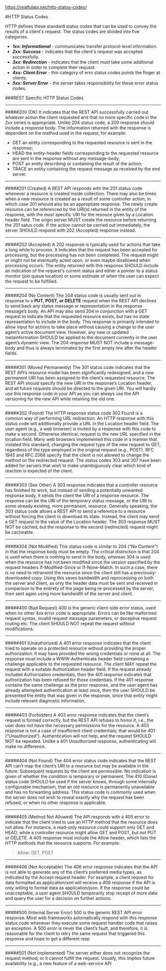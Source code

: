 https://restfulapi.net/http-status-codes/

#HTTP Status Codes

HTTP defines these standard status codes that can be used to convey the results of a client's request. The status codes are divided into five categories.
- ***1xx: Informational*** - communicates transfer protocol-level information.
- ***2xx: Success*** - indicates that the client's request was accepted successfully.
- ***3xx: Redirection*** - indicates that the client must take some additional action in order to complete their request.
- ***4xx: Client Error*** - this category of erro status codes points the finger at clients.
- ***5xx: Server Error*** - the server takes responsibility for these error status codes.


###REST Specific HTTP Status Codes

---
#####200 (OK)
It indicates that the REST API successfully carried out whatever action the client requested and that no more specific code in the 2xx series is appropriate.
Unlike 204 status code, a 200 response should include a response body. The information returned with the response is dependent on the method used in the request, for example:
- GET an entity corresponding to the requested resource is sent in the response;
- HEAD the entity-header fields corresponding to the requested resource are sent in the response without any message-body;
- POST an entity describing or containing the result of the action;
- TRACE an entity containing the request message as received by the end server.

---
#####201 (Created)
A REST API responds with the 201 status code whenever a resource is created inside collection. There may also be times when a new resource is created as a result of some controller action, in which case 201 whould also be an approptiate response.
The newly create resource can be referenced by the URI(s) returned in the entity of the response, with the most specific URI for the resouce given by a Location header field.
The origin server MUST create the resource before returning the 201 satus code. If the action cannot be carried out immediately, the server SHOULD respond with 202 (Accepted) response instead.

---
#####202 (Accepted)
A 202 response is typically used for actions that take a long while to process. It indicates that the request has been accepted for processing, but the processing has not been completed. The request might or might not be eventually acted upon, or even maybe disallowed when processing occurs.
The entity returned with this response SHOULD include an indication of the request's current status and either a pointer to a status monitor (job queue location) or some estimate of when the user can expect the request to be fulfilled.

---
#####204 (No Content)
The 204 status code is usually sent out in response to a **PUT, POST, or DELETE** request when the REST API declines to send back any status message or representation in the response message’s body.
An API may also send 204 in conjunction with a GET request to indicate that the requested resource exists, but has no state representation to include in the body.
This response is primarily intended to allow input for actions to take place without causing a change to the user agent’s active document view. However, any new or updated metainformation SHOULD be applied to the document currently in the user agent’s dynamic view.
The 204 response MUST NOT include a message-body and thus is always terminated by the first empty line after the header fields.

---
#####301 (Moved Permanently)
The 301 status code indicates that the REST API’s resource model has been significantly redesigned, and a new permanent URI has been assigned to the client’s requested resource. The REST API should specify the new URI in the response’s Location header, and all future requests should be directed to the given URI.
You will hardly use this response code in your API as you can always use the API versioning for the new API while retaining the old one.

---
#####302 (Found)
The HTTP response status code 302 Found is a common way of performing URL redirection. An HTTP response with this status code will additionally provide a URL in the Location header field. The user agent (e.g., a web browser) is invited by a response with this code to make a second. Otherwise identical, request to the new URL specified in the location field.
Many web browsers implemented this code in a manner that violated this standard, changing the request type of the new request to GET, regardless of the type employed in the original request (e.g., POST). RFC 1945 and RFC 2068 specify that the client is not allowed to change the method on the redirected request. The status codes 303 and 307 have been added for servers that wish to make unambiguously clear which kind of reaction is expected of the client.

---
#####303 (See Other)
A 303 response indicates that a controller resource has finished its work, but instead of sending a potentially unwanted response body, it sends the client the URI of a response resource. The response can be the URI of the temporary status message, or the URI to some already existing, more permanent, resource.
Generally speaking, the 303 status code allows a REST API to send a reference to a resource without forcing the client to download its state. Instead, the client may send a GET request to the value of the Location header.
The 303 response MUST NOT be cached, but the response to the second (redirected) request might be cacheable.

---
#####304 (Not Modified)
This status code is similar to 204 (“No Content”) in that the response body must be empty. The critical distinction is that 204 is used when there is nothing to send in the body, whereas 304 is used when the resource has not been modified since the version specified by the request headers If-Modified-Since or If-None-Match.
In such a case, there is no need to retransmit the resource since the client still has a previously-downloaded copy.
Using this saves bandwidth and reprocessing on both the server and client, as only the header data must be sent and received in comparison to the entirety of the page being re-processed by the server, then sent again using more bandwidth of the server and client.

---
#####400 (Bad Request)
400 is the generic client-side error status, used when no other 4xx error code is appropriate. Errors can be like malformed request syntax, invalid request message parameters, or deceptive request routing etc.
The client SHOULD NOT repeat the request without modifications.

---
#####401 (Unauthorized)
A 401 error response indicates that the client tried to operate on a protected resource without providing the proper authorization. It may have provided the wrong credentials or none at all. The response must include a WWW-Authenticate header field containing a challenge applicable to the requested resource.
The client MAY repeat the request with a suitable Authorization header field. If the request already included Authorization credentials, then the 401 response indicates that authorization has been refused for those credentials. If the 401 response contains the same challenge as the prior response, and the user agent has already attempted authentication at least once, then the user SHOULD be presented the entity that was given in the response, since that entity might include relevant diagnostic information.

---
#####403 (Forbidden)
A 403 error response indicates that the client’s request is formed correctly, but the REST API refuses to honor it, i.e., the user does not have the necessary permissions for the resource. A 403 response is not a case of insufficient client credentials; that would be 401 (“Unauthorized”).
Authentication will not help, and the request SHOULD NOT be repeated. Unlike a 401 Unauthorized response, authenticating will make no difference.

---
#####404 (Not Found)
The 404 error status code indicates that the REST API can’t map the client’s URI to a resource but may be available in the future. Subsequent requests by the client are permissible.
No indication is given of whether the condition is temporary or permanent. The 410 (Gone) status code SHOULD be used if the server knows, through some internally configurable mechanism, that an old resource is permanently unavailable and has no forwarding address. This status code is commonly used when the server does not wish to reveal exactly why the request has been refused, or when no other response is applicable.

---
#####405 (Method Not Allowed)
The API responds with a 405 error to indicate that the client tried to use an HTTP method that the resource does not allow. For instance, a read-only resource could support only GET and HEAD, while a controller resource might allow GET and POST, but not PUT or DELETE.
A 405 response must include the Allow header, which lists the HTTP methods that the resource supports. For example:
>Allow: GET, POST

---
#####406 (Not Acceptable)
The 406 error response indicates that the API is not able to generate any of the client’s preferred media types, as indicated by the Accept request header. For example, a client request for data formatted as application/xml will receive a 406 response if the API is only willing to format data as application/json.
If the response could be unacceptable, a user agent SHOULD temporarily stop receipt of more data and query the user for a decision on further actions.

---
#####500 (Internal Server Error)
500 is the generic REST API error response. Most web frameworks automatically respond with this response status code whenever they execute some request handler code that raises an exception.
A 500 error is never the client’s fault, and therefore, it is reasonable for the client to retry the same request that triggered this response and hope to get a different resp

---
#####501 (Not Implemented)
The server either does not recognize the request method, or it cannot fulfill the request. Usually, this implies future availability (e.g., a new feature of a web-service API